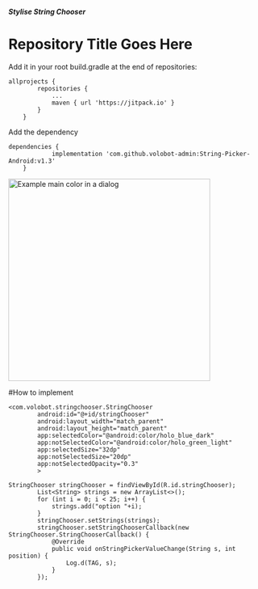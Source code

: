 ***Stylise String Chooser***

# Repository Title Goes Here
Add it in your root build.gradle at the end of repositories:

```
allprojects {
		repositories {
			...
			maven { url 'https://jitpack.io' }
		}
	}
```

Add the dependency
```
dependencies {
	        implementation 'com.github.volobot-admin:String-Picker-Android:v1.3'
	}
```

<img title="Example main color in a dialog" src="https://raw.githubusercontent.com/volobot-admin/String-Picker-Android/master/screenshot-1561442914285.jpg?raw=true" width="400" />

#How to implement
```
<com.volobot.stringchooser.StringChooser
        android:id="@+id/stringChooser"
        android:layout_width="match_parent"
        android:layout_height="match_parent"
        app:selectedColor="@android:color/holo_blue_dark"
        app:notSelectedColor="@android:color/holo_green_light"
        app:selectedSize="32dp"
        app:notSelectedSize="20dp"
        app:notSelectedOpacity="0.3"
        >
```
```
StringChooser stringChooser = findViewById(R.id.stringChooser);
        List<String> strings = new ArrayList<>();
        for (int i = 0; i < 25; i++) {
            strings.add("option "+i);
        }
        stringChooser.setStrings(strings);
        stringChooser.setStringChooserCallback(new StringChooser.StringChooserCallback() {
            @Override
            public void onStringPickerValueChange(String s, int position) {
                Log.d(TAG, s);
            }
        });
```
